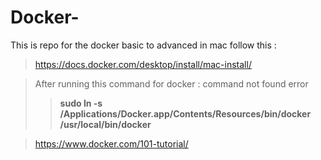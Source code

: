 # Docker-
This is repo for the docker basic to advanced in mac
follow this :

> https://docs.docker.com/desktop/install/mac-install/

> After running this command for docker : command not found error 
>>**sudo ln -s /Applications/Docker.app/Contents/Resources/bin/docker /usr/local/bin/docker**


> https://www.docker.com/101-tutorial/
> 
